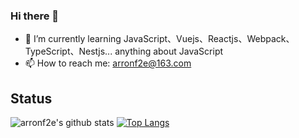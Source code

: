 ### Hi there 👋

- 🌱 I’m currently learning JavaScript、Vuejs、Reactjs、Webpack、TypeScript、Nestjs... anything about JavaScript
- 📫 How to reach me: arronf2e@163.com

## Status

![arronf2e's github stats](https://github-readme-stats.vercel.app/api?username=arronf2e&show_icons=true&theme=shades-of-purple&count_private=true)
[![Top Langs](https://github-readme-stats.vercel.app/api/top-langs/?username=arronf2e&hide=html,css&layout=compact&theme=shades-of-purple)](https://github.com/boussadjra/boussadjra)
